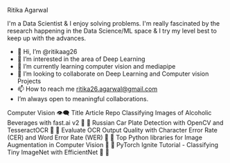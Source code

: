 Ritika Agarwal

I'm a Data Scientist & I enjoy solving problems. I'm really fascinated by the research happening in the Data Science/ML space & I try my level best to keep up with the advances.

- 👋 Hi, I’m @ritikaag26
- 👀 I’m interested in the area of Deep Learning
- 🌱 I’m currently learning computer vision and mediapipe
- 💞️ I’m looking to collaborate on Deep Learning and Computer vision Projects
- 📫 How to reach me ritika26.agarwal@gmail.com
-    I’m always open to meaningful collaborations.

<!---
ritikaag26/ritikaag26 is a ✨ special ✨ repository because its `README.md` (this file) appears on your GitHub profile.
You can click the Preview link to take a look at your changes.
--->
Computer Vision 👁️‍🗨️
Title	Article	Repo
Classifying Images of Alcoholic Beverages with fast.ai v2	🔗	🔗
Russian Car Plate Detection with OpenCV and TesseractOCR	🔗	🔗
Evaluate OCR Output Quality with Character Error Rate (CER) and Word Error Rate (WER)	🔗	🔗
Top Python libraries for Image Augmentation in Computer Vision	🔗	🔗
PyTorch Ignite Tutorial - Classifying Tiny ImageNet with EfficientNet	🔗	🔗
